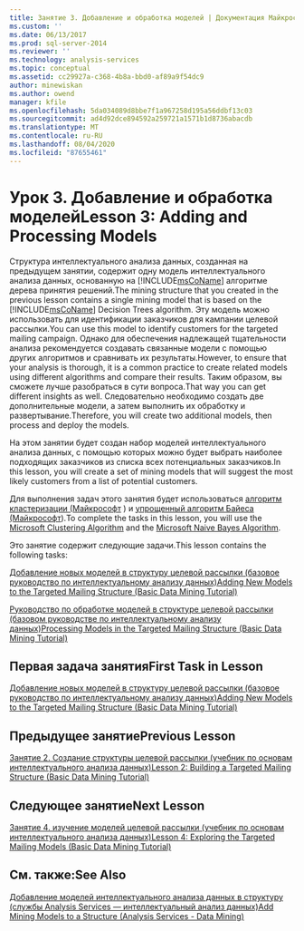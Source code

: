 ```yaml
---
title: Занятие 3. Добавление и обработка моделей | Документация Майкрософт
ms.custom: ''
ms.date: 06/13/2017
ms.prod: sql-server-2014
ms.reviewer: ''
ms.technology: analysis-services
ms.topic: conceptual
ms.assetid: cc29927a-c368-4b8a-bbd0-af89a9f54dc9
author: minewiskan
ms.author: owend
manager: kfile
ms.openlocfilehash: 5da034089d8bbe7f1a967258d195a56ddbf13c03
ms.sourcegitcommit: ad4d92dce894592a259721a1571b1d8736abacdb
ms.translationtype: MT
ms.contentlocale: ru-RU
ms.lasthandoff: 08/04/2020
ms.locfileid: "87655461"
---
```

# <a name="lesson-3-adding-and-processing-models"></a><span data-ttu-id="05683-102">Урок 3. Добавление и обработка моделей</span><span class="sxs-lookup"><span data-stu-id="05683-102">Lesson 3: Adding and Processing Models</span></span>
  <span data-ttu-id="05683-103">Структура интеллектуального анализа данных, созданная на предыдущем занятии, содержит одну модель интеллектуального анализа данных, основанную на [!INCLUDE[msCoName](../includes/msconame-md.md)] алгоритме дерева принятия решений.</span><span class="sxs-lookup"><span data-stu-id="05683-103">The mining structure that you created in the previous lesson contains a single mining model that is based on the [!INCLUDE[msCoName](../includes/msconame-md.md)] Decision Trees algorithm.</span></span> <span data-ttu-id="05683-104">Эту модель можно использовать для идентификации заказчиков для кампании целевой рассылки.</span><span class="sxs-lookup"><span data-stu-id="05683-104">You can use this model to identify customers for the targeted mailing campaign.</span></span> <span data-ttu-id="05683-105">Однако для обеспечения надлежащей тщательности анализа рекомендуется создавать связанные модели с помощью других алгоритмов и сравнивать их результаты.</span><span class="sxs-lookup"><span data-stu-id="05683-105">However, to ensure that your analysis is thorough, it is a common practice to create related models using different algorithms and compare their results.</span></span> <span data-ttu-id="05683-106">Таким образом, вы сможете лучше разобраться в сути вопроса.</span><span class="sxs-lookup"><span data-stu-id="05683-106">That way you can get different insights as well.</span></span> <span data-ttu-id="05683-107">Следовательно необходимо создать две дополнительные модели, а затем выполнить их обработку и развертывание.</span><span class="sxs-lookup"><span data-stu-id="05683-107">Therefore, you will create two additional models, then process and deploy the models.</span></span>  
  
 <span data-ttu-id="05683-108">На этом занятии будет создан набор моделей интеллектуального анализа данных, с помощью которых можно будет выбрать наиболее подходящих заказчиков из списка всех потенциальных заказчиков.</span><span class="sxs-lookup"><span data-stu-id="05683-108">In this lesson, you will create a set of mining models that will suggest the most likely customers from a list of potential customers.</span></span>  
  
 <span data-ttu-id="05683-109">Для выполнения задач этого занятия будет использоваться [алгоритм кластеризации (Майкрософт](../../2014/analysis-services/data-mining/microsoft-clustering-algorithm.md) ) и [упрощенный алгоритм Байеса (Майкрософт](../../2014/analysis-services/data-mining/microsoft-naive-bayes-algorithm.md)).</span><span class="sxs-lookup"><span data-stu-id="05683-109">To complete the tasks in this lesson, you will use the [Microsoft Clustering Algorithm](../../2014/analysis-services/data-mining/microsoft-clustering-algorithm.md) and the [Microsoft Naive Bayes Algorithm](../../2014/analysis-services/data-mining/microsoft-naive-bayes-algorithm.md).</span></span>  
  
 <span data-ttu-id="05683-110">Это занятие содержит следующие задачи.</span><span class="sxs-lookup"><span data-stu-id="05683-110">This lesson contains the following tasks:</span></span>  
  
 [<span data-ttu-id="05683-111">Добавление новых моделей в структуру целевой рассылки &#40;базовое руководство по интеллектуальному анализу данных&#41;</span><span class="sxs-lookup"><span data-stu-id="05683-111">Adding New Models to the Targeted Mailing Structure &#40;Basic Data Mining Tutorial&#41;</span></span>](../../2014/tutorials/adding-new-models-to-the-targeted-mailing-structure-basic-data-mining-tutorial.md)  
  
 [<span data-ttu-id="05683-112">Руководство по обработке моделей в структуре целевой рассылки &#40;базовом руководстве по интеллектуальному анализу данных&#41;</span><span class="sxs-lookup"><span data-stu-id="05683-112">Processing Models in the Targeted Mailing Structure &#40;Basic Data Mining Tutorial&#41;</span></span>](../../2014/tutorials/processing-models-in-the-targeted-mailing-structure-basic-data-mining-tutorial.md)  
  
## <a name="first-task-in-lesson"></a><span data-ttu-id="05683-113">Первая задача занятия</span><span class="sxs-lookup"><span data-stu-id="05683-113">First Task in Lesson</span></span>  
 [<span data-ttu-id="05683-114">Добавление новых моделей в структуру целевой рассылки &#40;базовое руководство по интеллектуальному анализу данных&#41;</span><span class="sxs-lookup"><span data-stu-id="05683-114">Adding New Models to the Targeted Mailing Structure &#40;Basic Data Mining Tutorial&#41;</span></span>](../../2014/tutorials/adding-new-models-to-the-targeted-mailing-structure-basic-data-mining-tutorial.md)  
  
## <a name="previous-lesson"></a><span data-ttu-id="05683-115">Предыдущее занятие</span><span class="sxs-lookup"><span data-stu-id="05683-115">Previous Lesson</span></span>  
 [<span data-ttu-id="05683-116">Занятие 2. Создание структуры целевой рассылки &#40;учебник по основам интеллектуального анализа данных&#41;</span><span class="sxs-lookup"><span data-stu-id="05683-116">Lesson 2: Building a Targeted Mailing Structure &#40;Basic Data Mining Tutorial&#41;</span></span>](../../2014/tutorials/lesson-2-building-a-targeted-mailing-structure-basic-data-mining-tutorial.md)  
  
## <a name="next-lesson"></a><span data-ttu-id="05683-117">Следующее занятие</span><span class="sxs-lookup"><span data-stu-id="05683-117">Next Lesson</span></span>  
 [<span data-ttu-id="05683-118">Занятие 4. изучение моделей целевой рассылки &#40;учебник по основам интеллектуального анализа данных&#41;</span><span class="sxs-lookup"><span data-stu-id="05683-118">Lesson 4: Exploring the Targeted Mailing Models &#40;Basic Data Mining Tutorial&#41;</span></span>](../../2014/tutorials/lesson-4-exploring-the-targeted-mailing-models-basic-data-mining-tutorial.md)  
  
## <a name="see-also"></a><span data-ttu-id="05683-119">См. также:</span><span class="sxs-lookup"><span data-stu-id="05683-119">See Also</span></span>  
 [<span data-ttu-id="05683-120">Добавление моделей интеллектуального анализа данных в структуру (службы Analysis Services — интеллектуальный анализ данных)</span><span class="sxs-lookup"><span data-stu-id="05683-120">Add Mining Models to a Structure &#40;Analysis Services - Data Mining&#41;</span></span>](../../2014/analysis-services/data-mining/add-mining-models-to-a-structure-analysis-services-data-mining.md)  
  
  
